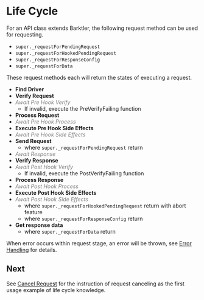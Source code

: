 # Life Cycle

For an API class extends Barktler, the following request method can be used for requesting.

-   `super._requestForPendingRequest`
-   `super._requestForHookedPendingRequest`
-   `super._requestForResponseConfig`
-   `super._requestForData`

These request methods each will return the states of executing a request.

-   **Find Driver**
-   **Verify Request**
-   _<span style="color:gray">Await Pre Hook Verify<span>_
    -   If invalid, execute the PreVerifyFailing function
-   **Process Request**
-   _<span style="color:gray">Await Pre Hook Process<span>_
-   **Execute Pre Hook Side Effects**
-   _<span style="color:gray">Await Pre Hook Side Effects<span>_
-   **Send Request**
    -   where `super._requestForPendingRequest` return
-   _<span style="color:gray">Await Response<span>_
-   **Verify Response**
-   _<span style="color:gray">Await Post Hook Verify<span>_
    -   If invalid, execute the PostVerifyFailing function
-   **Process Response**
-   _<span style="color:gray">Await Post Hook Process<span>_
-   **Execute Post Hook Side Effects**
-   _<span style="color:gray">Await Post Hook Side Effects<span>_
    -   where `super._requestForHookedPendingRequest` return with abort feature
    -   where `super._requestForResponseConfig` return
-   **Get response data**
    -   where `super._requestForData` return

When error occurs within request stage, an error will be thrown, see [Error Handling](../document/error-handling.md) for details. 

## Next

See [Cancel Request](./cancel-request.md) for the instruction of request canceling as the first usage example of life cycle knowledge.
